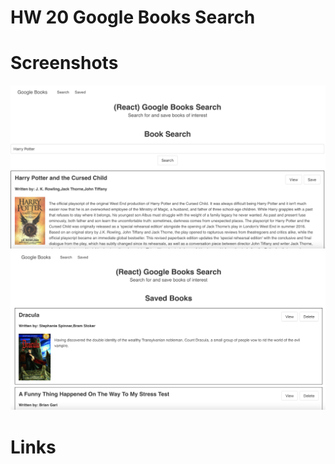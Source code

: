 # HW 20 Google Books Search

# Screenshots
![Screenshot_1](screenshots/search.png)
![Screenshot_2](screenshots/saved.png)

# Links
